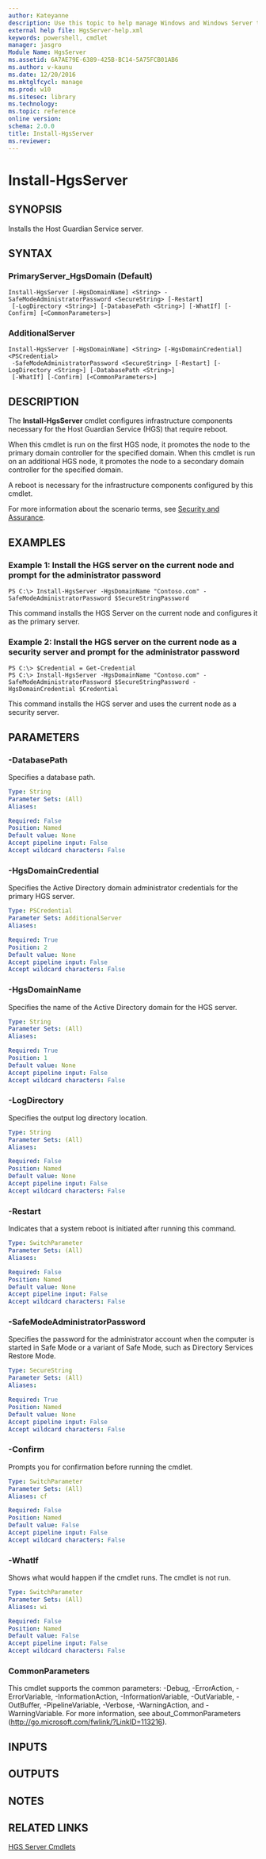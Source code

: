 ```yaml
---
author: Kateyanne
description: Use this topic to help manage Windows and Windows Server technologies with Windows PowerShell.
external help file: HgsServer-help.xml
keywords: powershell, cmdlet
manager: jasgro
Module Name: HgsServer
ms.assetid: 6A7AE79E-6389-425B-BC14-5A75FCB01AB6
ms.author: v-kaunu
ms.date: 12/20/2016
ms.mktglfcycl: manage
ms.prod: w10
ms.sitesec: library
ms.technology: 
ms.topic: reference
online version: 
schema: 2.0.0
title: Install-HgsServer
ms.reviewer:
---
```


# Install-HgsServer

## SYNOPSIS
Installs the Host Guardian Service server.

## SYNTAX

### PrimaryServer_HgsDomain (Default)
```
Install-HgsServer [-HgsDomainName] <String> -SafeModeAdministratorPassword <SecureString> [-Restart]
 [-LogDirectory <String>] [-DatabasePath <String>] [-WhatIf] [-Confirm] [<CommonParameters>]
```

### AdditionalServer
```
Install-HgsServer [-HgsDomainName] <String> [-HgsDomainCredential] <PSCredential>
 -SafeModeAdministratorPassword <SecureString> [-Restart] [-LogDirectory <String>] [-DatabasePath <String>]
 [-WhatIf] [-Confirm] [<CommonParameters>]
```

## DESCRIPTION
The **Install-HgsServer** cmdlet configures infrastructure components necessary for the Host Guardian Service (HGS) that require reboot.

When this cmdlet is run on the first HGS node, it promotes the node to the primary domain controller for the specified domain.
When this cmdlet is run on an additional HGS node, it promotes the node to a secondary domain controller for the specified domain.

A reboot is necessary for the infrastructure components configured by this cmdlet.

For more information about the scenario terms, see [Security and Assurance](http://go.microsoft.com/fwlink/?LinkId=699209).

## EXAMPLES

### Example 1: Install the HGS server on the current node and prompt for the administrator password
```
PS C:\> Install-HgsServer -HgsDomainName "Contoso.com" -SafeModeAdministratorPassword $SecureStringPassword
```

This command installs the HGS Server on the current node and configures it as the primary server.

### Example 2: Install the HGS server on the current node as a security server and prompt for the administrator password
```
PS C:\> $Credential = Get-Credential
PS C:\> Install-HgsServer -HgsDomainName "Contoso.com" -SafeModeAdministratorPassword $SecureStringPassword -HgsDomainCredential $Credential
```

This command installs the HGS server and uses the current node as a security server.

## PARAMETERS

### -DatabasePath
Specifies a database path.

```yaml
Type: String
Parameter Sets: (All)
Aliases: 

Required: False
Position: Named
Default value: None
Accept pipeline input: False
Accept wildcard characters: False
```

### -HgsDomainCredential
Specifies the Active Directory domain administrator credentials for the primary HGS server.

```yaml
Type: PSCredential
Parameter Sets: AdditionalServer
Aliases: 

Required: True
Position: 2
Default value: None
Accept pipeline input: False
Accept wildcard characters: False
```

### -HgsDomainName
Specifies the name of the Active Directory domain for the HGS server.

```yaml
Type: String
Parameter Sets: (All)
Aliases: 

Required: True
Position: 1
Default value: None
Accept pipeline input: False
Accept wildcard characters: False
```

### -LogDirectory
Specifies the output log directory location.

```yaml
Type: String
Parameter Sets: (All)
Aliases: 

Required: False
Position: Named
Default value: None
Accept pipeline input: False
Accept wildcard characters: False
```

### -Restart
Indicates that a system reboot is initiated after running this command.

```yaml
Type: SwitchParameter
Parameter Sets: (All)
Aliases: 

Required: False
Position: Named
Default value: None
Accept pipeline input: False
Accept wildcard characters: False
```

### -SafeModeAdministratorPassword
Specifies the password for the administrator account when the computer is started in Safe Mode or a variant of Safe Mode, such as Directory Services Restore Mode.

```yaml
Type: SecureString
Parameter Sets: (All)
Aliases: 

Required: True
Position: Named
Default value: None
Accept pipeline input: False
Accept wildcard characters: False
```

### -Confirm
Prompts you for confirmation before running the cmdlet.

```yaml
Type: SwitchParameter
Parameter Sets: (All)
Aliases: cf

Required: False
Position: Named
Default value: False
Accept pipeline input: False
Accept wildcard characters: False
```

### -WhatIf
Shows what would happen if the cmdlet runs.
The cmdlet is not run.

```yaml
Type: SwitchParameter
Parameter Sets: (All)
Aliases: wi

Required: False
Position: Named
Default value: False
Accept pipeline input: False
Accept wildcard characters: False
```

### CommonParameters
This cmdlet supports the common parameters: -Debug, -ErrorAction, -ErrorVariable, -InformationAction, -InformationVariable, -OutVariable, -OutBuffer, -PipelineVariable, -Verbose, -WarningAction, and -WarningVariable. For more information, see about_CommonParameters (http://go.microsoft.com/fwlink/?LinkID=113216).

## INPUTS

## OUTPUTS

## NOTES

## RELATED LINKS

[HGS Server Cmdlets](./hgsserver.md)

